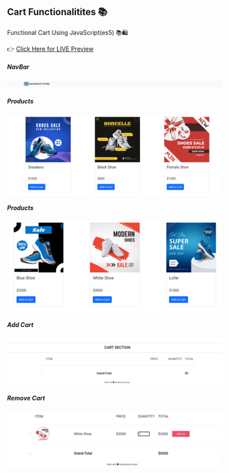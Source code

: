 ## Cart Functionalitites 📚

Functional Cart Using JavaScript(es5) 📚🛍

👉 [Click Here for LIVE Preview](https://mahamudm90.github.io/TASK-SHOPING-CART/)

##### NavBar
![ScreenShot of Form](screenshots/a.png)

##### Products
![ScreenShot of Form](screenshots/b.png)

##### Products
![ScreenShot of Form](screenshots/c.png)

##### Add Cart 
![ScreenShot of Form](screenshots/d.png)

##### Remove Cart
![ScreenShot of Form](screenshots/e.png)
